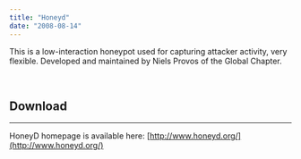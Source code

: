 ```yaml
---
title: "Honeyd"
date: "2008-08-14"
---
```


This is a low-interaction honeypot used for capturing attacker activity, very flexible. Developed and maintained by Niels Provos of the Global Chapter.

 

## Download

* * *

HoneyD homepage is available here: [http://www.honeyd.org/](http://www.honeyd.org/)
